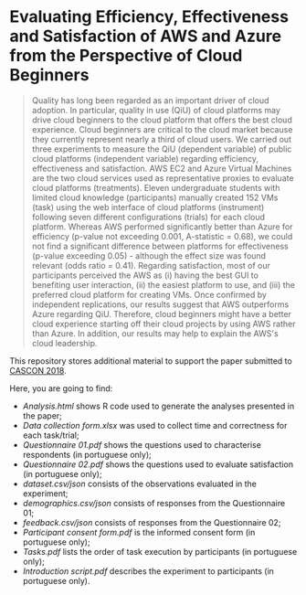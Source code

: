 # Evaluating Efficiency, Effectiveness and Satisfaction of AWS and Azure from the Perspective of Cloud Beginners

> Quality has long been regarded as an important driver of cloud adoption. In particular, quality in use (QiU) of cloud platforms may drive cloud beginners to the cloud platform that offers the best cloud experience. Cloud beginners are critical to the cloud market because they currently represent nearly a third of cloud users. We carried out three experiments to measure the QiU (dependent variable) of public cloud platforms (independent variable) regarding efficiency, effectiveness and satisfaction. AWS EC2 and Azure Virtual Machines are the two cloud services used as representative proxies to evaluate cloud platforms (treatments). Eleven undergraduate students with limited cloud knowledge (participants) manually created 152 VMs (task) using the web interface of cloud platforms (instrument) following seven different configurations (trials) for each cloud platform. Whereas AWS performed significantly better than Azure for efficiency (p-value not exceeding 0.001, A-statistic = 0.68), we could not find a significant difference between platforms for effectiveness (p-value exceeding 0.05) - although the effect size was found relevant (odds ratio = 0.41). Regarding satisfaction, most of our participants perceived the AWS as (i) having the best GUI to benefiting user interaction, (ii) the easiest platform to use, and (iii) the preferred cloud platform for creating VMs. Once confirmed by independent replications, our results suggest that AWS outperforms Azure regarding QiU. Therefore, cloud beginners might have a better cloud experience starting off their cloud projects by using AWS rather than Azure. In addition, our results may help to explain the AWS's cloud leadership.

This repository stores additional material to support the paper submitted to [CASCON 2018](https://www-01.ibm.com/ibm/cas/cascon).

Here, you are going to find:

- _Analysis.html_ shows R code used to generate the analyses presented in the paper;
- _Data collection form.xlsx_ was used to collect time and correctness for each task/trial;
- _Questionnaire 01.pdf_ shows the questions used to characterise respondents (in portuguese only);
- _Questionnaire 02.pdf_ shows the questions used to evaluate satisfaction (in portuguese only);
- _dataset.csv/json_ consists of the observations evaluated in the experiment;
- _demographics.csv/json_ consists of responses from the Questionnaire 01;
- _feedback.csv/json_ consists of responses from the Questionnaire 02;
- _Participant consent form.pdf_ is the informed consent form (in portuguese only);
- _Tasks.pdf_ lists the order of task execution by participants (in portuguese only);
- _Introduction script.pdf_ describes the experiment to participants (in portuguese only).
